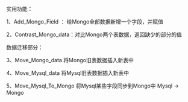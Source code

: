 实用功能：

1、Add_Mongo_Field ： 给Mongo全部数据新增一个字段，并赋值

2、Contrast_Mongo_data：对比Mongo两个表数据，返回缺少的部分的值


数据迁移部分：

3、Move_Mongo_data  将Mongo旧表数据插入新表中

4、Move_Mysql_data    将Mysql旧表数据插入新表中

5、Move_Mysql_To_Mongo   将Mysql某些字段同步到Mongo中  Mysql -> Mongo
